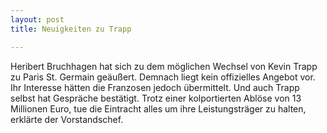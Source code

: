 ```yaml
---
layout: post
title: Neuigkeiten zu Trapp

---
```


Heribert Bruchhagen hat sich zu dem möglichen Wechsel von Kevin Trapp zu Paris St. Germain geäußert. Demnach liegt kein offizielles Angebot vor. Ihr Interesse hätten die Franzosen jedoch übermittelt. Und auch Trapp selbst hat Gespräche bestätigt. Trotz einer kolportierten Ablöse von 13 Millionen Euro, tue die Eintracht alles um ihre Leistungsträger zu halten, erklärte der Vorstandschef.


